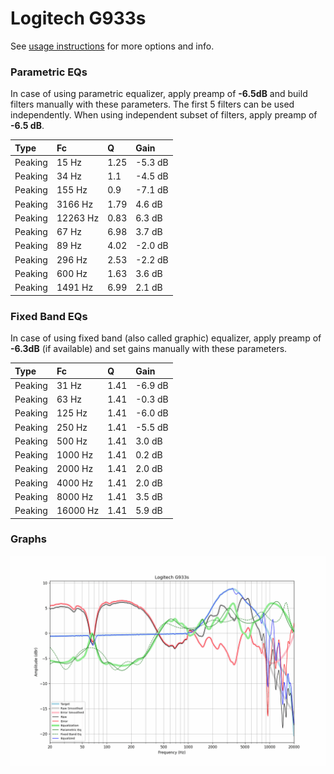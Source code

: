 # Logitech G933s
See [usage instructions](https://github.com/jaakkopasanen/AutoEq#usage) for more options and info.

### Parametric EQs
In case of using parametric equalizer, apply preamp of **-6.5dB** and build filters manually
with these parameters. The first 5 filters can be used independently.
When using independent subset of filters, apply preamp of **-6.5 dB**.

| Type    | Fc       |    Q | Gain    |
|:--------|:---------|:-----|:--------|
| Peaking | 15 Hz    | 1.25 | -5.3 dB |
| Peaking | 34 Hz    | 1.1  | -4.5 dB |
| Peaking | 155 Hz   | 0.9  | -7.1 dB |
| Peaking | 3166 Hz  | 1.79 | 4.6 dB  |
| Peaking | 12263 Hz | 0.83 | 6.3 dB  |
| Peaking | 67 Hz    | 6.98 | 3.7 dB  |
| Peaking | 89 Hz    | 4.02 | -2.0 dB |
| Peaking | 296 Hz   | 2.53 | -2.2 dB |
| Peaking | 600 Hz   | 1.63 | 3.6 dB  |
| Peaking | 1491 Hz  | 6.99 | 2.1 dB  |

### Fixed Band EQs
In case of using fixed band (also called graphic) equalizer, apply preamp of **-6.3dB**
(if available) and set gains manually with these parameters.

| Type    | Fc       |    Q | Gain    |
|:--------|:---------|:-----|:--------|
| Peaking | 31 Hz    | 1.41 | -6.9 dB |
| Peaking | 63 Hz    | 1.41 | -0.3 dB |
| Peaking | 125 Hz   | 1.41 | -6.0 dB |
| Peaking | 250 Hz   | 1.41 | -5.5 dB |
| Peaking | 500 Hz   | 1.41 | 3.0 dB  |
| Peaking | 1000 Hz  | 1.41 | 0.2 dB  |
| Peaking | 2000 Hz  | 1.41 | 2.0 dB  |
| Peaking | 4000 Hz  | 1.41 | 2.0 dB  |
| Peaking | 8000 Hz  | 1.41 | 3.5 dB  |
| Peaking | 16000 Hz | 1.41 | 5.9 dB  |

### Graphs
![](./Logitech%20G933s.png)